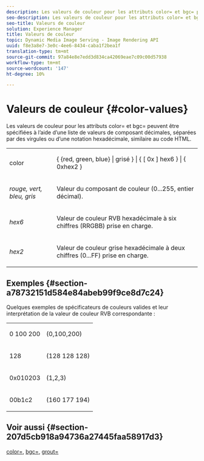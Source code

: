 ```yaml
---
description: Les valeurs de couleur pour les attributs color= et bgc= peuvent être spécifiées à l’aide d’une liste de valeurs de composant décimales, séparées par des virgules ou d’une notation hexadécimale, similaire au code HTML.
seo-description: Les valeurs de couleur pour les attributs color= et bgc= peuvent être spécifiées à l’aide d’une liste de valeurs de composant décimales, séparées par des virgules ou d’une notation hexadécimale, similaire au code HTML.
seo-title: Valeurs de couleur
solution: Experience Manager
title: Valeurs de couleur
topic: Dynamic Media Image Serving - Image Rendering API
uuid: f8e3a8e7-3e0c-4ee6-8434-caba1f2bea1f
translation-type: tm+mt
source-git-commit: 97a84e8e7edd3d834ca42069eae7c09c00d57938
workflow-type: tm+mt
source-wordcount: '147'
ht-degree: 10%

---
```



# Valeurs de couleur {#color-values}

Les valeurs de couleur pour les attributs color= et bgc= peuvent être spécifiées à l’aide d’une liste de valeurs de composant décimales, séparées par des virgules ou d’une notation hexadécimale, similaire au code HTML.

<table id="simpletable_9B3A231D5BB14A3DB2B42B341E198341"> 
 <tr class="strow"> 
  <td class="stentry"> <p><span class="varname"> color</span> </p></td> 
  <td class="stentry"> <p><span class="codeph">{ {red, green, blue} | grisé } | { [ 0x ] hex6 } | { 0xhex2 }</span> </p></td> 
 </tr> 
 <tr class="strow"> 
  <td class="stentry"> <p><i>rouge, vert, bleu, gris</i> </p></td> 
  <td class="stentry"> <p>Valeur du composant de couleur (0...255, entier décimal). </p></td> 
 </tr> 
 <tr class="strow"> 
  <td class="stentry"> <p><i>hex6</i> </p></td> 
  <td class="stentry"> <p>Valeur de couleur RVB hexadécimale à six chiffres (RRGBB) prise en charge. </p></td> 
 </tr> 
 <tr class="strow"> 
  <td class="stentry"> <p><i>hex2</i> </p></td> 
  <td class="stentry"> <p>Valeur de couleur grise hexadécimale à deux chiffres (0...FF) prise en charge. </p></td> 
 </tr> 
</table>

## Exemples {#section-a78732151d584e84abeb99f9ce8d7c24}

Quelques exemples de spécificateurs de couleurs valides et leur interprétation de la valeur de couleur RVB correspondante :

<table id="simpletable_837B3173020240A5B7B2DB2F4CC57352"> 
 <tr class="strow"> 
  <td class="stentry"> <p>0 100 200 </p></td> 
  <td class="stentry"> <p>(0,100,200) </p></td> 
 </tr> 
 <tr class="strow"> 
  <td class="stentry"> <p>128 </p></td> 
  <td class="stentry"> <p>(128 128 128) </p></td> 
 </tr> 
 <tr class="strow"> 
  <td class="stentry"> <p>0x010203 </p></td> 
  <td class="stentry"> <p>(1,2,3) </p></td> 
 </tr> 
 <tr class="strow"> 
  <td class="stentry"> <p>00b1c2 </p></td> 
  <td class="stentry"> <p>(160 177 194) </p></td> 
 </tr> 
</table>

## Voir aussi {#section-207d5cb918a94736a27445faa58917d3}

[color=](../../../../../ir-api/http-protocol/image-rendering-api-ref/c-ir-http-protocol-ref/c-ir-http-protocol-command-reference/r-ir-http-color.md#reference-ea3cba9edfe94dbab86d8f123a9ed0aa),  [bgc=](../../../../../ir-api/http-protocol/image-rendering-api-ref/c-ir-http-protocol-ref/c-ir-http-protocol-command-reference/r-ir-bgc.md#reference-3f5c78cea01c4a85aa582076d23aebb0),  [grout=](../../../../../ir-api/http-protocol/image-rendering-api-ref/c-ir-http-protocol-ref/c-ir-http-protocol-command-reference/r-ir-grout.md#reference-73651cbbbc344adba2626ef950d3672a)
